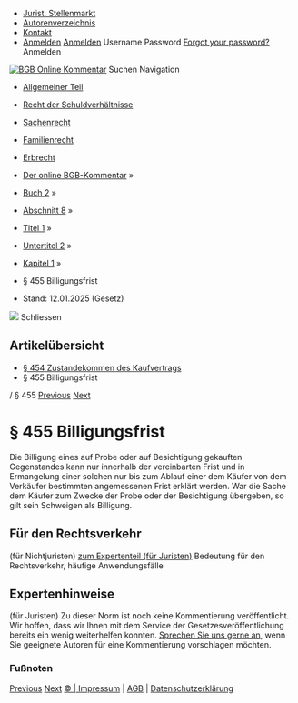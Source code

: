   * [Jurist. Stellenmarkt](https://bgb.kommentar.de/Buch-2/Abschnitt-8/Titel-1/Untertitel-2/Kapitel-1/</job-board> "Jurist. Stellenmarkt")
  * [Autorenverzeichnis](https://bgb.kommentar.de/Buch-2/Abschnitt-8/Titel-1/Untertitel-2/Kapitel-1/</Autorenverzeichnis> "Autorenverzeichnis")
  * [Kontakt](https://bgb.kommentar.de/Buch-2/Abschnitt-8/Titel-1/Untertitel-2/Kapitel-1/</Kontakt>)
  * [Anmelden](https://bgb.kommentar.de/Buch-2/Abschnitt-8/Titel-1/Untertitel-2/Kapitel-1/<#login> "show login form") [Anmelden](https://bgb.kommentar.de/Buch-2/Abschnitt-8/Titel-1/Untertitel-2/Kapitel-1/<#> "hide login form") Username Password
[Forgot your password?](https://bgb.kommentar.de/Buch-2/Abschnitt-8/Titel-1/Untertitel-2/Kapitel-1/</user/forgotpassword>) Anmelden 


[![BGB Online Kommentar](https://bgb.kommentar.de/extension/bgb/design/bgb/images/logo.png)](https://bgb.kommentar.de/Buch-2/Abschnitt-8/Titel-1/Untertitel-2/Kapitel-1/</> "BGB Online Kommentar")
Suchen
Navigation
  * [Allgemeiner Teil](https://bgb.kommentar.de/Buch-2/Abschnitt-8/Titel-1/Untertitel-2/Kapitel-1/</Buch-1>)
  * [Recht der Schuldverhältnisse](https://bgb.kommentar.de/Buch-2/Abschnitt-8/Titel-1/Untertitel-2/Kapitel-1/</Buch-2>)
  * [Sachenrecht](https://bgb.kommentar.de/Buch-2/Abschnitt-8/Titel-1/Untertitel-2/Kapitel-1/</Buch-3>)
  * [Familienrecht](https://bgb.kommentar.de/Buch-2/Abschnitt-8/Titel-1/Untertitel-2/Kapitel-1/</Buch-4>)
  * [Erbrecht](https://bgb.kommentar.de/Buch-2/Abschnitt-8/Titel-1/Untertitel-2/Kapitel-1/</Buch-5>)


  * [Der online BGB-Kommentar](https://bgb.kommentar.de/Buch-2/Abschnitt-8/Titel-1/Untertitel-2/Kapitel-1/</>) »
  * [Buch 2](https://bgb.kommentar.de/Buch-2/Abschnitt-8/Titel-1/Untertitel-2/Kapitel-1/</Buch-2>) »
  * [Abschnitt 8](https://bgb.kommentar.de/Buch-2/Abschnitt-8/Titel-1/Untertitel-2/Kapitel-1/</Buch-2/Abschnitt-8>) »
  * [Titel 1](https://bgb.kommentar.de/Buch-2/Abschnitt-8/Titel-1/Untertitel-2/Kapitel-1/</Buch-2/Abschnitt-8/Titel-1>) »
  * [Untertitel 2](https://bgb.kommentar.de/Buch-2/Abschnitt-8/Titel-1/Untertitel-2/Kapitel-1/</Buch-2/Abschnitt-8/Titel-1/Untertitel-2>) »
  * [Kapitel 1](https://bgb.kommentar.de/Buch-2/Abschnitt-8/Titel-1/Untertitel-2/Kapitel-1/</Buch-2/Abschnitt-8/Titel-1/Untertitel-2/Kapitel-1>) »
  * § 455 Billigungsfrist 
  * Stand: 12.01.2025 (Gesetz) 


![](https://vg01.met.vgwort.de/na/1c9909529ead4f509072c06d9081a7d5)
Schliessen 
## Artikelübersicht
  * [ § 454 Zustandekommen des Kaufvertrags ](https://bgb.kommentar.de/Buch-2/Abschnitt-8/Titel-1/Untertitel-2/Kapitel-1/</Buch-2/Abschnitt-8/Titel-1/Untertitel-2/Kapitel-1/Zustandekommen-des-Kaufvertrags>)
  * § 455 Billigungsfrist 


/ § 455 
[Previous](https://bgb.kommentar.de/Buch-2/Abschnitt-8/Titel-1/Untertitel-2/Kapitel-1/</Buch-2/Abschnitt-8/Titel-1/Untertitel-2/Kapitel-1/Zustandekommen-des-Kaufvertrags> "§ 454 Zustandekommen des Kaufvertrags") [Next](https://bgb.kommentar.de/Buch-2/Abschnitt-8/Titel-1/Untertitel-2/Kapitel-1/</Buch-2/Abschnitt-8/Titel-1/Untertitel-2/Kapitel-2/Zustandekommen-des-Wiederkaufs> "§ 456 Zustandekommen des Wiederkaufs")
# § 455 Billigungsfrist
Die Billigung eines auf Probe oder auf Besichtigung gekauften Gegenstandes kann nur innerhalb der vereinbarten Frist und in Ermangelung einer solchen nur bis zum Ablauf einer dem Käufer von dem Verkäufer bestimmten angemessenen Frist erklärt werden. War die Sache dem Käufer zum Zwecke der Probe oder der Besichtigung übergeben, so gilt sein Schweigen als Billigung.
## Für den Rechtsverkehr 
(für Nichtjuristen)
[zum Expertenteil (für Juristen)](https://bgb.kommentar.de/Buch-2/Abschnitt-8/Titel-1/Untertitel-2/Kapitel-1/<#expertenhinweise>)
Bedeutung für den Rechtsverkehr, häufige Anwendungsfälle
## Expertenhinweise
(für Juristen)
Zu dieser Norm ist noch keine Kommentierung veröffentlicht. Wir hoffen, dass wir Ihnen mit dem Service der Gesetzesveröffentlichung bereits ein wenig weiterhelfen konnten. [Sprechen Sie uns gerne an](https://bgb.kommentar.de/Buch-2/Abschnitt-8/Titel-1/Untertitel-2/Kapitel-1/</Kontakt>), wenn Sie geeignete Autoren für eine Kommentierung vorschlagen möchten. 
### Fußnoten
[Previous](https://bgb.kommentar.de/Buch-2/Abschnitt-8/Titel-1/Untertitel-2/Kapitel-1/</Buch-2/Abschnitt-8/Titel-1/Untertitel-2/Kapitel-1/Zustandekommen-des-Kaufvertrags> "§ 454 Zustandekommen des Kaufvertrags") [Next](https://bgb.kommentar.de/Buch-2/Abschnitt-8/Titel-1/Untertitel-2/Kapitel-1/</Buch-2/Abschnitt-8/Titel-1/Untertitel-2/Kapitel-2/Zustandekommen-des-Wiederkaufs> "§ 456 Zustandekommen des Wiederkaufs")
[© | Impressum](https://bgb.kommentar.de/Buch-2/Abschnitt-8/Titel-1/Untertitel-2/Kapitel-1/</Kontakt>) | [AGB](https://bgb.kommentar.de/Buch-2/Abschnitt-8/Titel-1/Untertitel-2/Kapitel-1/</AGB>) | [Datenschutzerklärung](https://bgb.kommentar.de/Buch-2/Abschnitt-8/Titel-1/Untertitel-2/Kapitel-1/</Datenschutzerklaerung-fuer-Leser>)
